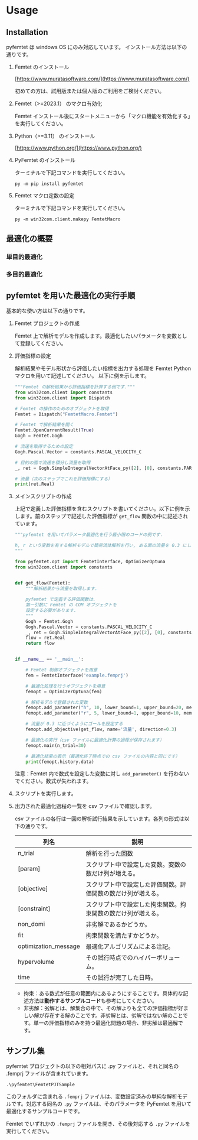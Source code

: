 # Usage

## Installation

pyfemtet は windows OS にのみ対応しています。
インストール方法は以下の通りです。

1. Femtet のインストール

    [https://www.muratasoftware.com/](https://www.muratasoftware.com/)

    初めての方は、試用版または個人版のご利用をご検討ください。


1. Femtet（>=2023.1） のマクロ有効化

    Femtet インストール後にスタートメニューから「マクロ機能を有効化する」を実行してください。


1. Python（>=3.11） のインストール

    [https://www.python.org/](https://www.python.org/)


1. PyFemtet のインストール
    
    ターミナルで下記コマンドを実行してください。
    ```
    py -m pip install pyfemtet
    ```

1. Femtet マクロ定数の設定

    ターミナルで下記コマンドを実行してください。
    ```
    py -m win32com.client.makepy FemtetMacro
    ```


## 最適化の概要
### 単目的最適化
### 多目的最適化



## pyfemtet を用いた最適化の実行手順

基本的な使い方は以下の通りです。

1. Femtet プロジェクトの作成

    Femtet 上で解析モデルを作成します。最適化したいパラメータを変数として登録してください。

1. 評価指標の設定

    解析結果やモデル形状から評価したい指標を出力する処理を Femtet Python マクロを用いて記述してください。
    以下に例を示します。
    ```python
    """Femtet の解析結果から評価指標を計算する例です."""
    from win32com.client import constants
    from win32com.client import Dispatch

    # Femtet の操作のためのオブジェクトを取得
    Femtet = Dispatch("FemtetMacro.Femtet")

    # Femtet で解析結果を開く
    Femtet.OpenCurrentResult(True)
    Gogh = Femtet.Gogh

    # 流速を取得するための設定
    Gogh.Pascal.Vector = constants.PASCAL_VELOCITY_C

    # 目的の面で流速を積分し流量を取得
    _, ret = Gogh.SimpleIntegralVectorAtFace_py([2], [0], constants.PART_VEC_Y_PART_C)

    # 流量（次のステップでこれを評価指標にする）
    print(ret.Real)
    ```

1. メインスクリプトの作成

    上記で定義した評価指標を含むスクリプトを書いてください。以下に例を示します。前のステップで記述した評価指標が ```get_flow``` 関数の中に記述されています。

    ```python
    """pyfemtet を用いてパラメータ最適化を行う最小限のコードの例です.

    h, r という変数を有する解析モデルで簡易流体解析を行い, ある面の流量を 0.3 にしたい場合を想定しています.
    """

    from pyfemtet.opt import FemtetInterface, OptimizerOptuna
    from win32com.client import constants


    def get_flow(Femtet):
        """解析結果から流量を取得します.
        
        pyfemtet で定義する評価関数は、
        第一引数に Femtet の COM オブジェクトを
        設定する必要があります.
        """
        Gogh = Femtet.Gogh
        Gogh.Pascal.Vector = constants.PASCAL_VELOCITY_C
        _, ret = Gogh.SimpleIntegralVectorAtFace_py([2], [0], constants.PART_VEC_Y_PART_C)
        flow = ret.Real
        return flow


    if __name__ == '__main__':
   
        # Femtet 制御オブジェクトを用意
        fem = FemtetInterface('example.femprj')

        # 最適化処理を行うオブジェクトを用意
        femopt = OptimizerOptuna(fem)

        # 解析モデルで登録された変数
        femopt.add_parameter("h", 10, lower_bound=1, upper_bound=20, memo='高さ')
        femopt.add_parameter("r", 5, lower_bound=1, upper_bound=10, memo='半径')

        # 流量が 0.3 に近づくようにゴールを設定する
        femopt.add_objective(get_flow, name='流量', direction=0.3)

        # 最適化の実行（csv ファイルに最適化計算の過程が保存されます）
        femopt.main(n_trial=30)

        # 最適化結果の表示（最適化終了時点での csv ファイルの内容と同じです）
        print(femopt.history.data)
    ```
    注意：Femtet 内で数式を設定した変数に対し ```add_parameter()``` を行わないでください。数式が失われます。


1. スクリプトを実行します。

 
1. 出力された最適化過程の一覧を csv ファイルで確認します。

    csv ファイルの各行は一回の解析試行結果を示しています。各列の形式は以下の通りです。

    列名 | 説明
    --- | ---
    n_trial | 解析を行った回数
    [param] | スクリプト中で設定した変数。変数の数だけ列が増える。
    [objective] | スクリプト中で設定した評価関数。評価関数の数だけ列が増える。
    [constraint] | スクリプト中で設定した拘束関数。拘束関数の数だけ列が増える。
    non_domi | 非劣解であるかどうか。
    fit | 拘束関数を満たすかどうか。
    optimization_message | 最適化アルゴリズムによる注記。
    hypervolume | その試行時点でのハイパーボリューム。
    time | その試行が完了した日時。

    - 拘束：ある数式が任意の範囲内にあるようにすることです。具体的な記述方法は**動作するサンプルコード**も参考にしてください。
    - 非劣解：劣解とは、解集合の中で、その解よりも全ての評価指標が好ましい解が存在する解のことです。非劣解とは、劣解ではない解のことです。単一の評価指標のみを持つ最適化問題の場合、非劣解は最適解です。




## サンプル集
pyfemtet プロジェクトの以下の相対パスに .py ファイルと、それと同名の .femprj ファイルが含まれています。
```
.\pyfemtet\FemtetPJTSample
```
このフォルダに含まれる ```.femprj``` ファイルは、変数設定済みの単純な解析モデルです。対応する同名の ```.py``` ファイルは、そのパラメータを PyFemtet を用いて最適化するサンプルコードです。 

Femtet でいずれかの ```.femprj``` ファイルを開き、その後対応する ```.py``` ファイルを実行してください。

